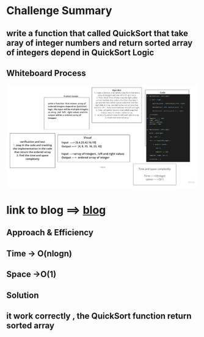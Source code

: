 # Challenge Summary
<!-- Description of the challenge -->
## write a function that called QuickSort that take aray of integer numbers and return  sorted  array of integers depend in QuickSort Logic
## Whiteboard Process
<!-- Embedded whiteboard image -->
![image5](QuickSort.jpg)
# link to blog ==> [blog](https://shahd1995913.github.io/data-structures-and-algorithms/python/code_challenges/quicksort/BLOG)
## Approach & Efficiency
<!-- What approach did you take? Why? What is the Big O space/time for this approach? -->
## Time -> O(nlogn)
## Space ->O(1)

## Solution
<!-- Show how to run your code, and examples of it in action -->
## it work correctly , the QuickSort function return sorted array


